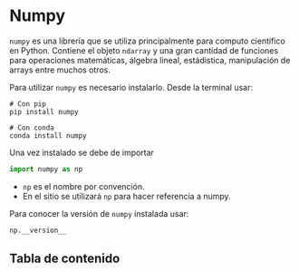 # Numpy

`numpy` es una librería que se utiliza principalmente para computo científico en Python. Contiene el objeto `ndarray` y una gran cantidad de funciones para operaciones matemáticas, álgebra lineal, estádistica, manipulación de arrays entre muchos otros. 

Para utilizar `numpy` es necesario instalarlo. Desde la terminal usar:
```
# Con pip
pip install numpy

# Con conda
conda install numpy
```

Una vez instalado se debe de importar
```python
import numpy as np
```
- `np` es el nombre por convención.
- En el sitio se utilizará `np` para hacer referencia a numpy.

Para conocer la versión de `numpy` instalada usar:
```python
np.__version__ 
```

## Tabla de contenido


```{tableofcontents}
````